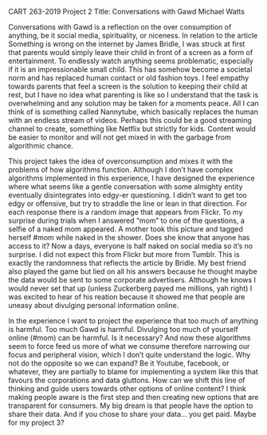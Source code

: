CART 263-2019
Project 2
Title: Conversations with Gawd
Michael Watts

Conversations with Gawd is a reflection on the over consumption of anything, be it social media, spirituality, or niceness. In relation to the article Something is wrong on the internet by James Bridle, I was struck at first that parents would simply leave their child in front of a screen as a form of entertainment. To endlessly watch anything seems problematic, especially if it is an impressionable small child. This has somehow become a societal norm and has replaced human contact or old fashion toys. I feel empathy towards parents that feel a screen is the solution to keeping their child at rest, but I have no idea what parenting is like so I understand that the task is overwhelming and any solution may be taken for a moments peace. All I can think of is something called Nannytube, which basically replaces the human with an endless stream of videos. Perhaps this could be a good streaming channel to create, something like Netflix but strictly for kids. Content would be easier to monitor and will not get mixed in with the garbage from algorithmic chance.

This project takes the idea of overconsumption and mixes it with the problems of how algorithms function. Although I don’t have complex algorithms implemented in this experience, I have designed the experience where what seems like a gentle conversation with some almighty entity eventually disintegrates into edgy-er questioning. I didn’t want to get too edgy or offensive, but try to straddle the line or lean in that direction. For each response there is a random image that appears from Flickr. To my surprise during trials when I answered “mom” to one of the questions, a selfie of a naked mom appeared. A mother took this picture and tagged herself #mom while naked in the shower. Does she know that anyone has access to it? Now a days, everyone is half naked on social media so it’s no surprise. I did not expect this from Flickr but more from Tumblr. This is exactly the randomness that reflects the article by Bridle. My best friend also played the game but lied on all his answers because he thought maybe the data would be sent to some corporate advertisers. Although he knows I would never set that up (unless Zuckerberg payed me millions, yah right) I was excited to hear of his reation because it showed me that people are uneasy about divulging personal information online.

In the experience I want to project the experience that too much of anything is harmful. Too much Gawd is harmful. Divulging too much of yourself online (#mom) can be harmful. Is it necessary? And now these algorithms seem to force feed us more of what we consume therefore narrowing our focus and peripheral vision, which I don’t quite understand the logic. Why not do the opposite so we can expand? Be it Youtube, facebook, or whatever, they are partially to blame for implementing a system like this that favours the corporations and data gluttons. How can we shift this line of thinking and guide users towards other options of online content? I think making people aware is the first step and then creating new options that are transparent for consumers. My big dream is that people have the option to share their data. And if you chose to share your data… you get paid. Maybe for my project 3?
